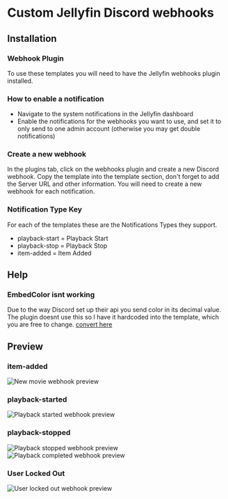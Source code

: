 # Custom Jellyfin Discord webhooks

## Installation

### Webhook Plugin

To use these templates you will need to have the Jellyfin webhooks plugin installed.

### How to enable a notification

- Navigate to the system notifications in the Jellyfin dashboard
- Enable the notifications for the webhooks you want to use, and set it to only send to one admin account (otherwise you may get double notifications)

### Create a new webhook

In the plugins tab, click on the webhooks plugin and create a new Discord webhook. Copy the template into the template section, don't forget to add the Server URL and other information. You will need to create a new webhook for each notification.

### Notification Type Key

For each of the templates these are the Notifications Types they support.

- playback-start = Playback Start
- playback-stop = Playback Stop
- item-added = Item Added

## Help

### EmbedColor isnt working

Due to the way Discord set up their api you send color in its decimal value. The plugin doesnt use this so I have it hardcoded into the template, which you are free to change. [convert here](https://www.spycolor.com)

## Preview

### item-added
![New movie webhook preview](https://user-images.githubusercontent.com/57121175/216639661-a43b8137-178a-4f2f-b36e-436989aaa7d5.png)
### playback-started
![Playback started webhook preview](https://user-images.githubusercontent.com/57121175/216639514-90945376-fb06-4446-b861-018be614cb9b.png)
### playback-stopped
![Playback stopped webhook preview](https://user-images.githubusercontent.com/57121175/216639570-1848cf78-3daf-4995-a3ac-037673190d06.png)
![Playback completed webhook preview](https://user-images.githubusercontent.com/57121175/216639615-25825104-31ff-4140-aade-82471e1081c5.png)
### User Locked Out
![User locked out webhook preview](https://user-images.githubusercontent.com/57121175/217963191-0b7a00ff-93bb-4746-8512-58a470b4afcc.png)

